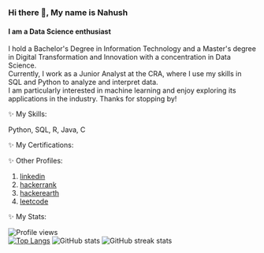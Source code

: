 <!--
**nahushamane/nahushamane** is a ✨ _special_ ✨ repository because its `README.md` (this file) appears on your GitHub profile.

Here are some ideas to get you started:

- 🔭 I’m currently working on ...
- 🌱 I’m currently learning ...
- 👯 I’m looking to collaborate on ...
- 🤔 I’m looking for help with ...
- 💬 Ask me about ...
- 📫 How to reach me: ...
- 😄 Pronouns: ...
- ⚡ Fun fact: ...
-->

### Hi there 👋, My name is Nahush
#### I am a Data Science enthusiast

I hold a Bachelor's Degree in Information Technology and a Master's degree in Digital Transformation and Innovation with a concentration in Data Science.  
Currently, I work as a Junior Analyst at the CRA, where I use my skills in SQL and Python to analyze and interpret data.  
I am particularly interested in machine learning and enjoy exploring its applications in the industry. Thanks for stopping by!  

✨ My Skills: 

Python, SQL, R, Java, C

✨ My Certifications:

✨ Other Profiles:

1. [linkedin](https://www.linkedin.com/in/nahushamane/)
2. [hackerrank](https://www.hackerearth.com/@nahushamane)
3. [hackerearth](https://www.hackerrank.com/nahushamane)
4. [leetcode](https://leetcode.com/nahushamane/)

✨ My Stats:

![Profile views](https://gpvc.arturio.dev/nahushamane)  
[![Top Langs](https://github-readme-stats.vercel.app/api/top-langs/?username=nahushamane)](https://github.com/anuraghazra/github-readme-stats) 
![GitHub stats](https://github-readme-stats.vercel.app/api?username=nahushamane&show_icons=true) 
![GitHub streak stats](https://streak-stats.demolab.com/?user=nahushamane) 
